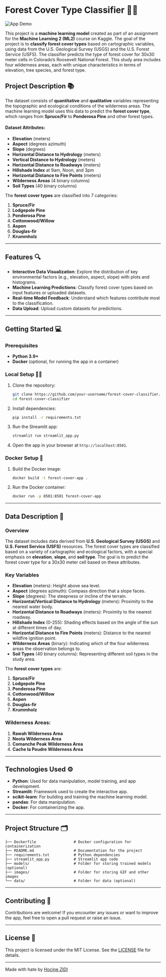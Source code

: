 
# Forest Cover Type Classifier 🌲🌳

![App Demo](images/forest_cover_app_demo.gif)

This project is a **machine learning model** created as part of an assignment for the **Machine Learning 2 (ML2)** course on Kaggle. The goal of the project is to **classify forest cover types** based on cartographic variables, using data from the U.S. Geological Survey (USGS) and the U.S. Forest Service (USFS). The classifier predicts the type of forest cover for 30x30 meter cells in Colorado’s Roosevelt National Forest. This study area includes four wilderness areas, each with unique characteristics in terms of elevation, tree species, and forest type.

## Project Description 📚

The dataset consists of **quantitative** and **qualitative** variables representing the topographic and ecological conditions of the wilderness areas. The machine learning model uses this data to predict the **forest cover type**, which ranges from **Spruce/Fir** to **Ponderosa Pine** and other forest types.

#### Dataset Attributes:
- **Elevation** (meters)
- **Aspect** (degrees azimuth)
- **Slope** (degrees)
- **Horizontal Distance to Hydrology** (meters)
- **Vertical Distance to Hydrology** (meters)
- **Horizontal Distance to Roadways** (meters)
- **Hillshade Index** at 9am, Noon, and 3pm
- **Horizontal Distance to Fire Points** (meters)
- **Wilderness Areas** (4 binary columns)
- **Soil Types** (40 binary columns)

The **forest cover types** are classified into 7 categories:
1. **Spruce/Fir**
2. **Lodgepole Pine**
3. **Ponderosa Pine**
4. **Cottonwood/Willow**
5. **Aspen**
6. **Douglas-fir**
7. **Krummholz**

---

## Features 🔍

- **Interactive Data Visualization**: Explore the distribution of key environmental factors (e.g., elevation, aspect, slope) with plots and histograms.
- **Machine Learning Predictions**: Classify forest cover types based on input features or uploaded datasets.
- **Real-time Model Feedback**: Understand which features contribute most to the classification.
- **Data Upload**: Upload custom datasets for predictions.

---

## Getting Started 💻

### Prerequisites
- **Python 3.9+**
- **Docker** (optional, for running the app in a container)

### Local Setup 🏃‍♂️

1. Clone the repository:
   ```bash
   git clone https://github.com/your-username/forest-cover-classifier.git
   cd forest-cover-classifier
   ```

2. Install dependencies:
   ```bash
   pip install -r requirements.txt
   ```

3. Run the Streamlit app:
   ```bash
   streamlit run streamlit_app.py
   ```

4. Open the app in your browser at `http://localhost:8501`.

### Docker Setup 🐳

1. Build the Docker image:
   ```bash
   docker build -t forest-cover-app .
   ```

2. Run the Docker container:
   ```bash
   docker run -p 8501:8501 forest-cover-app
   ```

---

## Data Description 📝

### Overview

The dataset includes data derived from **U.S. Geological Survey (USGS)** and **U.S. Forest Service (USFS)** resources. The forest cover types are classified based on a variety of cartographic and ecological factors, with a special emphasis on **elevation**, **slope**, and **soil type**. The goal is to predict the forest cover type for a 30x30 meter cell based on these attributes.

### Key Variables

- **Elevation** (meters): Height above sea level.
- **Aspect** (degrees azimuth): Compass direction that a slope faces.
- **Slope** (degrees): The steepness or incline of the terrain.
- **Horizontal/Vertical Distance to Hydrology** (meters): Proximity to the nearest water body.
- **Horizontal Distance to Roadways** (meters): Proximity to the nearest roadway.
- **Hillshade Index** (0-255): Shading effects based on the angle of the sun at different times of day.
- **Horizontal Distance to Fire Points** (meters): Distance to the nearest wildfire ignition point.
- **Wilderness Areas** (binary): Indicating which of the four wilderness areas the observation belongs to.
- **Soil Types** (40 binary columns): Representing different soil types in the study area.
  
The **forest cover types** are:
1. **Spruce/Fir**
2. **Lodgepole Pine**
3. **Ponderosa Pine**
4. **Cottonwood/Willow**
5. **Aspen**
6. **Douglas-fir**
7. **Krummholz**

### Wilderness Areas:

1. **Rawah Wilderness Area**
2. **Neota Wilderness Area**
3. **Comanche Peak Wilderness Area**
4. **Cache la Poudre Wilderness Area**

---

## Technologies Used ⚙️

- **Python**: Used for data manipulation, model training, and app development.
- **Streamlit**: Framework used to create the interactive app.
- **scikit-learn**: For building and training the machine learning model.
- **pandas**: For data manipulation.
- **Docker**: For containerizing the app.

---

## Project Structure 🗂️

```plaintext
├── Dockerfile                 # Docker configuration for containerization
├── README.md                  # Documentation for the project
├── requirements.txt           # Python dependencies
├── streamlit_app.py           # Streamlit app code
├── models/                    # Folder for storing trained models (optional)
├── images/                    # Folder for storing GIF and other images
└── data/                      # Folder for data (optional)
```

---

## Contributing 🤝

Contributions are welcome! If you encounter any issues or want to improve the app, feel free to open a pull request or raise an issue.

---

## License 📄

This project is licensed under the MIT License. See the [LICENSE](LICENSE) file for details.

---

Made with hate by [Hocine ZIDI](https://github.com/Hozidi)

